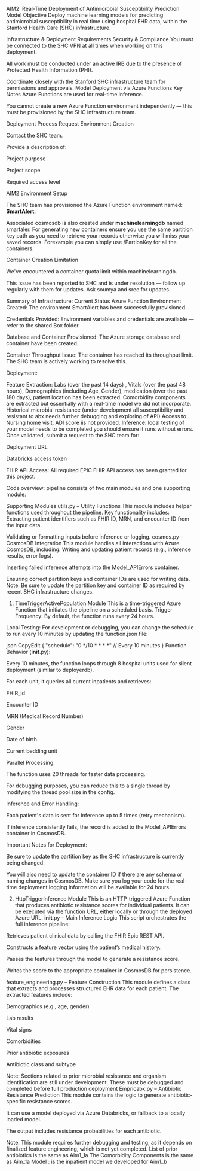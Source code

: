 AIM2: Real-Time Deployment of Antimicrobial Susceptibility Prediction Model
Objective
Deploy machine learning models for predicting antimicrobial susceptibility in real time using hospital EHR data, within the Stanford Health Care (SHC) infrastructure.

Infrastructure & Deployment Requirements
 Security & Compliance
You must be connected to the SHC VPN at all times when working on this deployment.


All work must be conducted under an active IRB due to the presence of Protected Health Information (PHI).


Coordinate closely with the Stanford SHC infrastructure team for permissions and approvals.
Model Deployment via Azure Functions
Key Notes
Azure Functions are used for real-time inference.


You cannot create a new Azure Function environment independently — this must be provisioned by the SHC infrastructure team.


Deployment Process
Request Environment Creation


Contact the SHC team.


Provide a description of:


Project purpose


Project scope


Required access level


AIM2 Environment Setup


The SHC team has provisioned the Azure Function environment named: **SmartAlert**.


Associated cosmosdb is also created under **machinelearningdb** named smartaler. For generating new containers ensure you use the same partition key path  as you need to retrieve your records otherwise you will miss your saved records.
Forexample you can simply use /PartionKey for all the containers. 

Container Creation Limitation


We've encountered a container quota limit within machinelearningdb.


This issue has been reported to SHC and is under resolution — follow up regularly with them for updates. Ask soumya and sree for updates.




Summary of Infrastructure: Current Status
Azure Function Environment Created:
 The environment SmartAlert has been successfully provisioned.


Credentials Provided:
 Environment variables and credentials are available — refer to the shared Box folder.


Database and Container Provisioned:
 The Azure storage database and container have been created.


Container Throughput Issue:
 The container has reached its throughput limit. The SHC team is actively working to resolve this.


Deployment:


Feature Extraction:
Labs (over the past 14 days) , Vitals (over the past 48 hours), Demographics (including Age, Gender), medication (over the past 180 days), patient location has been extracted. 
Comorbidity components are extracted but essentially with a real-time model we did not incorporate. 
Historical microbial resistance (under development all susceptibility and resistant to abx needs further debugging and exploring of API)
Access to Nursing home visit, ADI score iis not provided. 
Inference: 
local testing of your model needs to be completed you should ensure it runs without errors.
Once validated, submit a request to the SHC team for:


Deployment URL


Databricks access token






 FHIR API Access:
 All required EPIC FHIR API access has been granted for this project.


Code overview:
pipeline consists of two main modules and one supporting module:


Supporting Modules
utils.py – Utility Functions
This module includes helper functions used throughout the pipeline.
 Key functionality includes:
Extracting patient identifiers such as FHIR ID, MRN, and encounter ID from the input data.


Validating or formatting inputs before inference or logging.
cosmos.py – CosmosDB Integration
This module handles all interactions with Azure CosmosDB, including:
Writing and updating patient records (e.g., inference results, error logs).


Inserting failed inference attempts into the Model_APIErrors container.


Ensuring correct partition keys and container IDs are used for writing data.
 Note: Be sure to update the partition key and container ID as required by recent SHC infrastructure changes.

1. TimeTriggerActivePopulation Module
This is a time-triggered Azure Function that initiates the pipeline on a scheduled basis.
Trigger Frequency:
 By default, the function runs every 24 hours.


Local Testing:
 For development or debugging, you can change the schedule to run every 10 minutes by updating the function.json file:

 json
CopyEdit
{
  "schedule": "0 */10 * * * *" // Every 10 minutes
}
Function Behavior (__init__.py):


Every 10 minutes, the function loops through 8 hospital units used for silent deployment (similar to deployerdb).


For each unit, it queries all current inpatients and retrieves:


FHIR_id


Encounter ID


MRN (Medical Record Number)


Gender


Date of birth


Current bedding unit


Parallel Processing:


The function uses 20 threads for faster data processing.


For debugging purposes, you can reduce this to a single thread by modifying the thread pool size in the config.


Inference and Error Handling:


Each patient's data is sent for inference up to 5 times (retry mechanism).


If inference consistently fails, the record is added to the Model_APIErrors container in CosmosDB.


Important Notes for Deployment:


Be sure to update the partition key as the SHC infrastructure is currently being changed.


You will also need to update the container ID if there are any schema or naming changes in CosmosDB.
Make sure you log your code for the real-time deployment logging information will be available for 24 hours.

2. HttpTriggerInference Module
This is an HTTP-triggered Azure Function that produces antibiotic resistance scores for individual patients.
 It can be executed via the function URL, either locally or through the deployed Azure URL.
__init__.py – Main Inference Logic
This script orchestrates the full inference pipeline:


Retrieves patient clinical data by calling the FHIR Epic REST API.


Constructs a feature vector using the patient’s medical history.


Passes the features through the model to generate a resistance score.


Writes the score to the appropriate container in CosmosDB for persistence.


feature_engineering.py – Feature Construction
This module defines a class that extracts and processes structured EHR data for each patient.
 The extracted features include:


Demographics (e.g., age, gender)


Lab results


Vital signs


Comorbidities


Prior antibiotic exposures


Antibiotic class and subtype


Note:
 Sections related to prior microbial resistance and organism identification are still under development.
 These must be debugged and completed before full production deployment
Empricabx.py – Antibiotic Resistance Prediction
This module contains the logic to generate antibiotic-specific resistance scores.


It can use a model deployed via Azure Databricks, or fallback to a locally loaded model.


The output includes resistance probabilities for each antibiotic.


Note:
 This module requires further debugging and testing, as it depends on finalized feature engineering, which is not yet completed.
List of prior antibiotics is the same as Aim1_1a
The Comorbidity Components is the same as Aim_1a
Model : is the inpatient model we developed for Aim1_b


  
